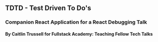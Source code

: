 ## TDTD - Test Driven To Do's

### Companion React Application for a React Debugging Talk

#### By Caitlin Trussell for Fullstack Academy: Teaching Fellow Tech Talks
